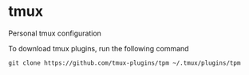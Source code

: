 # tmux
Personal tmux configuration


To download tmux plugins, run the following command

```shell
git clone https://github.com/tmux-plugins/tpm ~/.tmux/plugins/tpm
```
